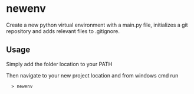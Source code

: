 
# newenv 

Create a new python virtual environment with a main.py file, initializes a git repository and adds relevant files to .gitignore. 

## Usage

Simply add the folder location to your PATH

Then navigate to your new project location and from windows cmd run
```
  > newenv
```
